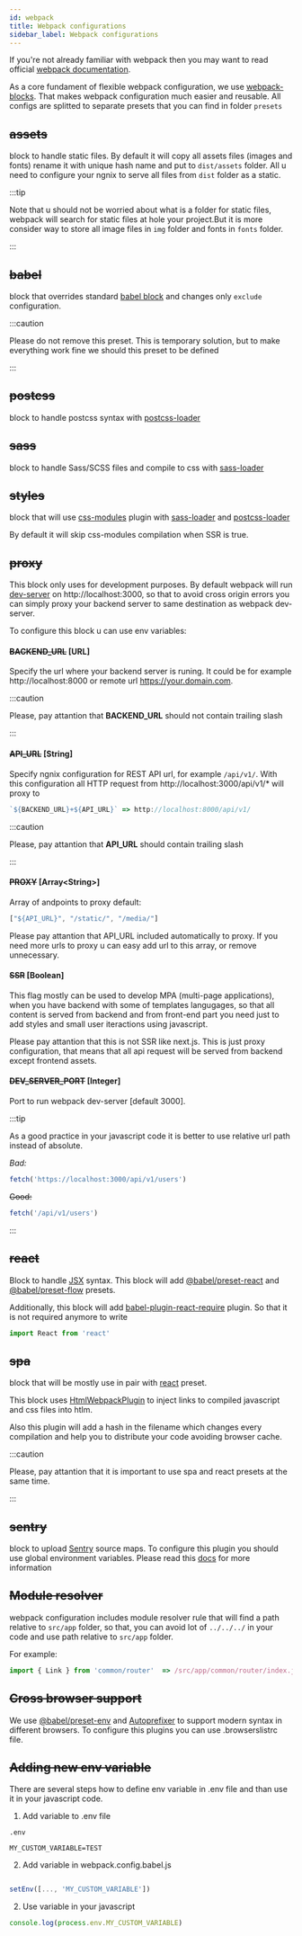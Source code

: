 ```yaml
---
id: webpack
title: Webpack configurations
sidebar_label: Webpack configurations
---
```


If you're not already familiar with webpack then you may want to read official [webpack documentation](https://webpack.js.org/concepts/).

As a core fundament of flexible webpack configuration, we use [webpack-blocks](https://github.com/andywer/webpack-blocks). That makes webpack configuration much easier and reusable. All configs are splitted to separate presets that you can find in folder `presets`


## ~~assets~~ 
block to handle static files. By default it will copy all assets files (images and fonts) rename it with unique hash name and put to `dist/assets` folder. 
All u need to configure your ngnix to serve all files from `dist` folder as a static. 

:::tip

Note that u should not be worried about what is a folder for static files, webpack will search for static files at hole your project.But it is more consider way to store all image files in `img` folder and fonts in `fonts` folder.

:::

## ~~babel~~

block that overrides standard [babel block](https://github.com/andywer/webpack-blocks/tree/master/packages/babel)  and changes only `exclude` configuration.

:::caution

Please do not remove this preset. This is temporary solution, but to make everything work fine we should this preset to be defined

:::

## ~~postcss~~

block to handle postcss syntax with [postcss-loader](https://github.com/postcss/postcss-loader)

## ~~sass~~

block to handle Sass/SCSS files and compile to css with [sass-loader](https://webpack.js.org/loaders/sass-loader)

## ~~styles~~

block that will use [css-modules](https://github.com/css-modules/css-modules) plugin with [sass-loader](https://webpack.js.org/loaders/sass-loader) and [postcss-loader](https://github.com/postcss/postcss-loader)

By default it will skip css-modules compilation when SSR is true.


## ~~proxy~~

This block only uses for development purposes. 
By default webpack will run [dev-server](https://webpack.js.org/configuration/dev-server/) on http://localhost:3000, so that to avoid cross origin errors you can simply proxy your backend server to same destination as webpack dev-server.

To configure this block u can use env variables:


#### ~~BACKEND_URL~~ **[URL]** 

Specify the url where your backend server is runing. It could be for example http://localhost:8000 or remote url https://your.domain.com.

:::caution

Please, pay attantion that **BACKEND_URL** should not contain trailing slash

:::


#### ~~API_URL~~ **[String]** 

Specify ngnix configuration for REST API url, for example `/api/v1/`. With this configuration all HTTP request from http://localhost:3000/api/v1/* will proxy to 
```javascript 
`${BACKEND_URL}+${API_URL}` => http://localhost:8000/api/v1/
```

:::caution

Please, pay attantion that **API_URL** should contain trailing slash

:::


#### ~~PROXY~~ **[Array<String\>]** 
Array of andpoints to proxy default:
```javascript
["${API_URL}", "/static/", "/media/"]
```
Please pay attantion that API_URL included automatically to proxy. If you need more urls to proxy u can easy add url to this array, or remove unnecessary.


#### ~~SSR~~ **[Boolean]**  
This flag mostly can be used to develop MPA (multi-page applications), when you have backend with some of templates langugages, so that all content is served from backend and from front-end part you need just to add styles and small user iteractions using javascript.

Please pay attantion that this is not SSR like next.js. This is just proxy configuration, that means that all api request will be served from backend except frontend assets.


#### ~~DEV_SERVER_PORT~~ **[Integer]** 
Port to run webpack dev-server [default 3000].

:::tip

As a good practice in your javascript code it is better to use relative url path instead of absolute.

_Bad:_ 
```javascript
fetch('https://localhost:3000/api/v1/users')
```
~~Good:~~
```javascript
fetch('/api/v1/users')
```

:::

## ~~react~~

Block to handle [JSX](https://reactjs.org/docs/introducing-jsx.html) syntax.
This block will add [@babel/preset-react](https://babeljs.io/docs/en/babel-preset-react) and [@babel/preset-flow](https://babeljs.io/docs/en/babel-preset-flow) presets.

Additionally, this block will add [babel-plugin-react-require](https://www.npmjs.com/package/babel-plugin-react-require) plugin. So that it is not required anymore to write

```javascript
import React from 'react'
```

## ~~spa~~

block that will be mostly use in pair with [react](/bones/docs/skeleton/webpack#react) preset.

This block uses [HtmlWebpackPlugin](https://webpack.js.org/plugins/html-webpack-plugin/) to inject links to compiled javascript and css files into htlm. 

Also this plugin will add a hash in the filename which changes every compilation and help you to distribute your code avoiding browser cache.

:::caution

Please, pay attantion that it is important to use spa and react presets at the same time.

:::

## ~~sentry~~

block to upload [Sentry](https://sentry.io/welcome/) source maps.
To configure this plugin you should use global environment variables. Please read this [docs](https://docs.sentry.io/cli/configuration/) for more information

## ~~Module resolver~~

webpack configuration includes module resolver rule that will find a path relative to `src/app` folder, so that, you can avoid lot of `../../../` in your code and use path relative to `src/app` folder.


For example:

```javascript
import { Link } from 'common/router'  => /src/app/common/router/index.js
```

## ~~Cross browser support~~

We use [@babel/preset-env](https://babeljs.io/docs/en/babel-preset-env) and [Autoprefixer](https://github.com/postcss/autoprefixer) to support modern syntax in different browsers. To configure this plugins you can use .browserslistrc file.

## ~~Adding new env variable~~

There are several steps how to define env variable in .env file and than use it in your javascript code.

1. Add variable to .env file

```properties
.env

MY_CUSTOM_VARIABLE=TEST
```

2. Add variable in webpack.config.babel.js

```javascript

setEnv([..., 'MY_CUSTOM_VARIABLE'])
```

2. Use variable in your javascript

```javascript
console.log(process.env.MY_CUSTOM_VARIABLE)
```





